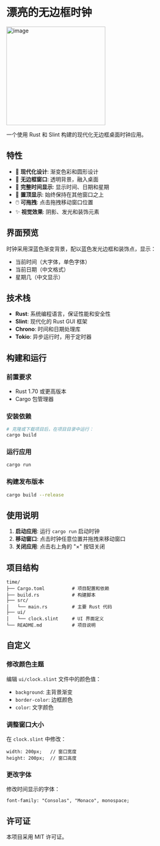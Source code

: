 # 漂亮的无边框时钟
<img width="259" height="258" alt="image" src="https://github.com/user-attachments/assets/74b771e5-e995-495c-a63a-32d2b840e929" />

一个使用 Rust 和 Slint 构建的现代化无边框桌面时钟应用。

## 特性

- 🎨 **现代化设计**: 渐变色彩和圆形设计
- 🚫 **无边框窗口**: 透明背景，融入桌面
- 📅 **完整时间显示**: 显示时间、日期和星期
- 🎯 **置顶显示**: 始终保持在其他窗口之上
- 🖱️ **可拖拽**: 点击拖拽移动窗口位置
- ✨ **视觉效果**: 阴影、发光和装饰元素

## 界面预览

时钟采用深蓝色渐变背景，配以蓝色发光边框和装饰点，显示：
- 当前时间（大字体，单色字体）
- 当前日期（中文格式）
- 星期几（中文显示）

## 技术栈

- **Rust**: 系统编程语言，保证性能和安全性
- **Slint**: 现代化的 Rust GUI 框架
- **Chrono**: 时间和日期处理库
- **Tokio**: 异步运行时，用于定时器

## 构建和运行

### 前置要求

- Rust 1.70 或更高版本
- Cargo 包管理器

### 安装依赖

```bash
# 克隆或下载项目后，在项目目录中运行：
cargo build
```

### 运行应用

```bash
cargo run
```

### 构建发布版本

```bash
cargo build --release
```

## 使用说明

1. **启动应用**: 运行 `cargo run` 启动时钟
2. **移动窗口**: 点击时钟任意位置并拖拽来移动窗口
3. **关闭应用**: 点击右上角的 "×" 按钮关闭

## 项目结构

```
time/
├── Cargo.toml          # 项目配置和依赖
├── build.rs            # 构建脚本
├── src/
│   └── main.rs         # 主要 Rust 代码
├── ui/
│   └── clock.slint     # UI 界面定义
└── README.md           # 项目说明
```

## 自定义

### 修改颜色主题

编辑 `ui/clock.slint` 文件中的颜色值：
- `background`: 主背景渐变
- `border-color`: 边框颜色
- `color`: 文字颜色

### 调整窗口大小

在 `clock.slint` 中修改：
```slint
width: 200px;   // 窗口宽度
height: 200px;  // 窗口高度
```

### 更改字体

修改时间显示的字体：
```slint
font-family: "Consolas", "Monaco", monospace;
```

## 许可证

本项目采用 MIT 许可证。
